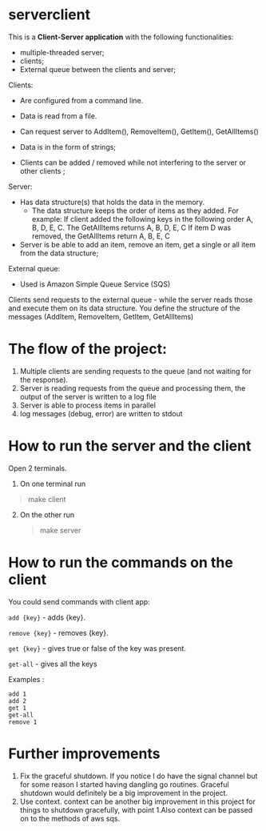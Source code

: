 # serverclient
This is a **Client-Server application** with the following functionalities:
* multiple-threaded server;
* clients;
* External queue between the clients and server;

Clients:
* Are configured from a command line.
* Data is read from a file.
* Can request server to AddItem(), RemoveItem(), GetItem(), GetAllItems()
* Data is in the form of strings;

* Clients can be added / removed while not interfering to the server or other clients ;

Server:
* Has data structure(s) that holds the data in the memory.
  - The data structure keeps the order of items as they added. 
    For example: If client added the following keys in the following order A, B, D, E, C. 
    The GetAllItems returns A, B, D, E, C
	If item D was removed, the GetAllItems return A, B, E, C
* Server is be able to add an item, remove an item, get a single or all item from the data structure;

External queue:
*  Used is Amazon Simple Queue Service (SQS)


Clients send requests to the external queue - while the server reads those and execute them on its data structure. You define the structure of the messages (AddItem, RemoveItem, GetItem, GetAllItems)


# The flow of the project:
1. Multiple clients are sending requests to the queue (and not waiting for the response).
2. Server is reading requests from the queue and processing them, the output of the server is written to a log file
3. Server is able to process items in parallel
4. log messages (debug, error) are written to stdout


# How to run the server and the client
Open 2 terminals.
1. On one terminal run 
 > make client
2. On the other run 
   > make server

# How to run the commands on the client
You could send commands with client app:

`add {key}` - adds {key}.

`remove {key}` - removes {key}.

`get {key}` - gives true or false of the key was present.

`get-all` - gives all the keys

Examples :
```
add 1
add 2
get 1
get-all
remove 1
```
# Further improvements
1. Fix the graceful shutdown. If you notice I do have the signal channel but for some reason I started having dangling go routines. Graceful shutdown would definitely be a big improvement in the project.
2. Use context. context can be another big improvement in this project for things to shutdown gracefully, with point 1.Also context can be passed on to the methods of aws sqs.
